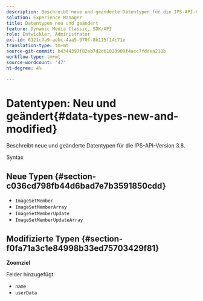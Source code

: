 ```yaml
---
description: Beschreibt neue und geänderte Datentypen für die IPS-API-Version 3.8.
solution: Experience Manager
title: Datentypen neu und geändert
feature: Dynamic Media Classic, SDK/API
role: Entwickler, Administrator
exl-id: 6121c7a9-aebc-4aa5-970f-8b115f14c71e
translation-type: tm+mt
source-git-commit: b4344397f82eb7d2d61020909f4acc7fddea210b
workflow-type: tm+mt
source-wordcount: '47'
ht-degree: 4%

---
```


# Datentypen: Neu und geändert{#data-types-new-and-modified}

Beschreibt neue und geänderte Datentypen für die IPS-API-Version 3.8.

Syntax

## Neue Typen {#section-c036cd798fb44d6bad7e7b3591850cdd}

* `ImageSetMember`
* `ImageSetMemberArray`
* `ImageSetMemberUpdate`
* `ImageSetMemberUpdateArray`

## Modifizierte Typen {#section-f0fa71a3c1e84998b33ed75703429f81}

**Zoomziel**

Felder hinzugefügt:

* `name`
* `userData`
